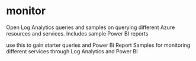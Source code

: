 # monitor
Open Log Analytics queries and samples on querying different Azure resources and services. Includes sample Power BI reports

use this to gain starter queries and Power Bi Report Samples for monitoring different services through Log Analytics and Power BI
